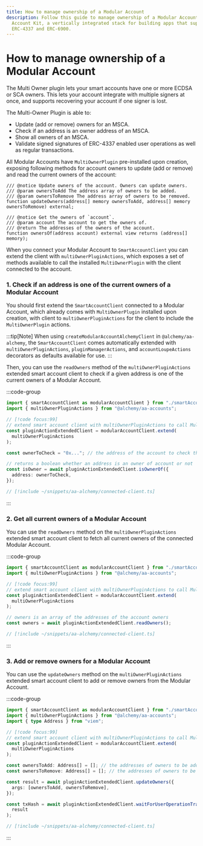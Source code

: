 ```yaml
---
title: How to manage ownership of a Modular Account
description: Follow this guide to manage ownership of a Modular Account with
  Account Kit, a vertically integrated stack for building apps that support
  ERC-4337 and ERC-6900.
---
```



# How to manage ownership of a Modular Account

The Multi Owner plugin lets your smart accounts have one or more ECDSA or SCA owners. This lets your account integrate with multiple signers at once, and supports recovering your account if one signer is lost.

The Multi-Owner Plugin is able to:

- Update (add or remove) owners for an MSCA.
- Check if an address is an owner address of an MSCA.
- Show all owners of an MSCA.
- Validate signed signatures of ERC-4337 enabled user operations as well as regular transactions.

All Modular Accounts have `MultiOwnerPlugin` pre-installed upon creation, exposing following methods for account owners to update (add or remove) and read the current owners of the account:

```solidity
/// @notice Update owners of the account. Owners can update owners.
/// @param ownersToAdd The address array of owners to be added.
/// @param ownersToRemove The address array of owners to be removed.
function updateOwners(address[] memory ownersToAdd, address[] memory ownersToRemove) external;

/// @notice Get the owners of `account`.
/// @param account The account to get the owners of.
/// @return The addresses of the owners of the account.
function ownersOf(address account) external view returns (address[] memory);
```

When you connect your Modular Account to `SmartAccountClient` you can extend the client with `multiOwnerPluginActions`, which exposes a set of methods available to call the installed `MultiOwnerPlugin` with the client connected to the account.

### 1. Check if an address is one of the current owners of a Modular Account

You should first extend the `SmartAccountClient` connected to a Modular Account, which already comes with `MultiOwnerPlugin` installed upon creation, with client to `multiOwnerPluginActions` for the client to include the `MultiOwnerPlugin` actions.

:::tip[Note]
When using `createModularAccountAlchemyClient` in `@alchemy/aa-alchemy`, the `SmartAccountClient` comes automatically extended with `multiOwnerPluginActions`, `pluginManagerActions`, and `accountLoupeActions` decorators as defaults available for use.
:::

Then, you can use the `readOwners` method of the `multiOwnerPluginActions` extended smart account client to check if a given address is one of the current owners of a Modular Account.

:::code-group

```ts [example.ts]
import { smartAccountClient as modularAccountClient } from "./smartAccountClient";
import { multiOwnerPluginActions } from "@alchemy/aa-accounts";

// [!code focus:99]
// extend smart account client with multiOwnerPluginActions to call MultiOwnerPlugin methods
const pluginActionExtendedClient = modularAccountClient.extend(
  multiOwnerPluginActions
);

const ownerToCheck = "0x..."; // the address of the account to check the ownership of

// returns a boolean whether an address is an owner of account or not
const isOwner = await pluginActionExtendedClient.isOwnerOf({
  address: ownerToCheck,
});
```

```ts [smartAccountClient.ts]
// [!include ~/snippets/aa-alchemy/connected-client.ts]
```

:::

### 2. Get all current owners of a Modular Account

You can use the `readOwners` method on the `multiOwnerPluginActions` extended smart account client to fetch all current owners of the connected Modular Account.

:::code-group

```ts [example.ts]
import { smartAccountClient as modularAccountClient } from "./smartAccountClient";
import { multiOwnerPluginActions } from "@alchemy/aa-accounts";

// [!code focus:99]
// extend smart account client with multiOwnerPluginActions to call MultiOwnerPlugin methods
const pluginActionExtendedClient = modularAccountClient.extend(
  multiOwnerPluginActions
);

// owners is an array of the addresses of the account owners
const owners = await pluginActionExtendedClient.readOwners();
```

```ts [smartAccountClient.ts]
// [!include ~/snippets/aa-alchemy/connected-client.ts]
```

:::

### 3. Add or remove owners for a Modular Account

You can use the `updateOwners` method on the `multiOwnerPluginActions` extended smart account client to add or remove owners from the Modular Account.

:::code-group

```ts [example.ts]
import { smartAccountClient as modularAccountClient } from "./smartAccountClient";
import { multiOwnerPluginActions } from "@alchemy/aa-accounts";
import { type Address } from "viem";

// [!code focus:99]
// extend smart account client with multiOwnerPluginActions to call MultiOwnerPlugin methods
const pluginActionExtendedClient = modularAccountClient.extend(
  multiOwnerPluginActions
);

const ownersToAdd: Address[] = []; // the addresses of owners to be added
const ownersToRemove: Address[] = []; // the addresses of owners to be removed

const result = await pluginActionExtendedClient.updateOwners({
  args: [ownersToAdd, ownersToRemove],
});

const txHash = await pluginActionExtendedClient.waitForUserOperationTransaction(
  result
);
```

```ts [smartAccountClient.ts]
// [!include ~/snippets/aa-alchemy/connected-client.ts]
```

:::
